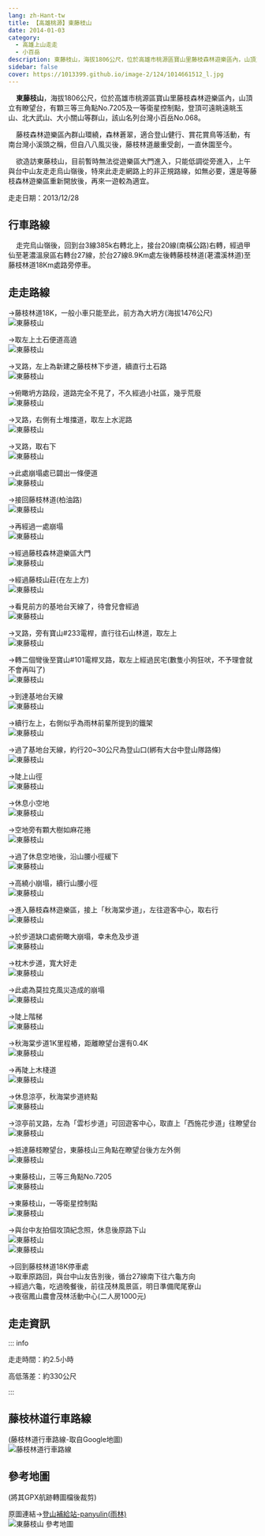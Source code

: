 ```yaml
---
lang: zh-Hant-tw
title: 【高雄桃源】東藤枝山
date: 2014-01-03
category: 
  - 高雄上山走走
  - 小百岳
description: 東藤枝山，海拔1806公尺，位於高雄市桃源區寶山里藤枝森林遊樂區內，山頂立有瞭望台，有顆三等三角點No.7205及一等衛星控制點，登頂可遠眺遠眺玉山、北大武山、大小關山等群山，該山名列台灣小百岳No.068。 藤枝森林遊樂區內群山環繞，森林蒼翠，適合登山健行、賞花賞鳥等活動，有南台灣小溪頭之稱，但自八八風災後，藤枝林道嚴重受創，一直休園至今。 欲造訪東藤枝山，目前暫時無法從遊樂區大門進入，只能低調從旁進入，上午與台中山友走走烏山嶺後，特來此走走網路上的非正規路線，如無必要，還是等藤枝森林遊樂區重新開放後，再來一遊較為適宜。
sidebar: false
cover: https://1013399.github.io/image-2/124/1014661512_l.jpg
---
```


    **東藤枝山**，海拔1806公尺，位於高雄市桃源區寶山里藤枝森林遊樂區內，山頂立有瞭望台，有顆三等三角點No.7205及一等衛星控制點，登頂可遠眺遠眺玉山、北大武山、大小關山等群山，該山名列台灣小百岳No.068。  

    藤枝森林遊樂區內群山環繞，森林蒼翠，適合登山健行、賞花賞鳥等活動，有南台灣小溪頭之稱，但自八八風災後，藤枝林道嚴重受創，一直休園至今。  

    欲造訪東藤枝山，目前暫時無法從遊樂區大門進入，只能低調從旁進入，上午與台中山友走走烏山嶺後，特來此走走網路上的非正規路線，如無必要，還是等藤枝森林遊樂區重新開放後，再來一遊較為適宜。

<!-- more -->

走走日期：2013/12/28

## 行車路線  
    走完烏山嶺後，回到台3線385k右轉北上，接台20線(南橫公路)右轉，經過甲仙至荖濃溫泉區右轉台27線，於台27線8.9Km處左後轉藤枝林道(荖濃溪林道)至藤枝林道18Km處路旁停車。

## 走走路線 
→藤枝林道18K，一般小車只能至此，前方為大坍方(海拔1476公尺)  
![東藤枝山](https://1013399.github.io/image-2/124/1014661325_l.jpg)

→取左上土石便道高遶  
![東藤枝山](https://1013399.github.io/image-2/124/1014661333_l.jpg)

→叉路，左上為新建之藤枝林下步道，續直行土石路  
![東藤枝山](https://1013399.github.io/image-2/124/1014661336_l.jpg)

→俯瞰坍方路段，道路完全不見了，不久經過小社區，幾乎荒廢  
![東藤枝山](https://1013399.github.io/image-2/124/1014661341_l.jpg)

→叉路，右側有土堆擋道，取左上水泥路  
![東藤枝山](https://1013399.github.io/image-2/124/1014661348_l.jpg)

→叉路，取右下  
![東藤枝山](https://1013399.github.io/image-2/124/1014661357_l.jpg)

→此處崩塌處已闢出一條便道  
![東藤枝山](https://1013399.github.io/image-2/124/1014661361_l.jpg)

→接回藤枝林道(柏油路)  
![東藤枝山](https://1013399.github.io/image-2/124/1014661367_l.jpg)

→再經過一處崩塌  
![東藤枝山](https://1013399.github.io/image-2/124/1014661376_l.jpg)

→經過藤枝森林遊樂區大門  
![東藤枝山](https://1013399.github.io/image-2/124/1014661379_l.jpg)

→經過藤枝山莊(在左上方)  
![東藤枝山](https://1013399.github.io/image-2/124/1014661388_l.jpg)

→看見前方的基地台天線了，待會兒會經過  
![東藤枝山](https://1013399.github.io/image-2/124/1014661395_l.jpg)

→叉路，旁有寶山#233電桿，直行往石山林道，取左上  
![東藤枝山](https://1013399.github.io/image-2/124/1014661399_l.jpg)

→轉二個彎後至寶山#101電桿叉路，取左上經過民宅(數隻小狗狂吠，不予理會就不會再叫了)  
![東藤枝山](https://1013399.github.io/image-2/124/1014661410_l.jpg)

→到達基地台天線  
![東藤枝山](https://1013399.github.io/image-2/124/1014661416_l.jpg)

→續行左上，右側似乎為雨林前輩所提到的鐵架  
![東藤枝山](https://1013399.github.io/image-2/124/1014661424_l.jpg)

→過了基地台天線，約行20~30公尺為登山口(綁有大台中登山隊路條)  
![東藤枝山](https://1013399.github.io/image-2/124/1014661430_l.jpg)

→陡上山徑  
![東藤枝山](https://1013399.github.io/image-2/124/1014661436_l.jpg)

→休息小空地  
![東藤枝山](https://1013399.github.io/image-2/124/1014661444_l.jpg)

→空地旁有顆大樹如麻花捲  
![東藤枝山](https://1013399.github.io/image-2/124/1014661451_l.jpg)

→過了休息空地後，沿山腰小徑緩下  
![東藤枝山](https://1013399.github.io/image-2/124/1014661455_l.jpg)

→高繞小崩塌，續行山腰小徑  
![東藤枝山](https://1013399.github.io/image-2/124/1014661460_l.jpg)

→進入藤枝森林遊樂區，接上「秋海棠步道」，左往遊客中心，取右行  
![東藤枝山](https://1013399.github.io/image-2/124/1014661467_l.jpg)

→於步道缺口處俯瞰大崩塌，幸未危及步道  
![東藤枝山](https://1013399.github.io/image-2/124/1014661469_l.jpg)

→枕木步道，寬大好走  
![東藤枝山](https://1013399.github.io/image-2/124/1014661471_l.jpg)

→此處為莫拉克風災造成的崩塌  
![東藤枝山](https://1013399.github.io/image-2/124/1014661476_l.jpg)

→陡上階梯  
![東藤枝山](https://1013399.github.io/image-2/124/1014661483_l.jpg)

→秋海棠步道1K里程樁，距離瞭望台還有0.4K  
![東藤枝山](https://1013399.github.io/image-2/124/1014661486_l.jpg)

→再陡上木棧道  
![東藤枝山](https://1013399.github.io/image-2/124/1014661492_l.jpg)

→休息涼亭，秋海棠步道終點  
![東藤枝山](https://1013399.github.io/image-2/124/1014661496_l.jpg)

→涼亭前叉路，左為「雲杉步道」可回遊客中心，取直上「西施花步道」往瞭望台  
![東藤枝山](https://1013399.github.io/image-2/124/1014661501_l.jpg)

→抵達藤枝瞭望台，東藤枝山三角點在瞭望台後方左外側  
![東藤枝山](https://1013399.github.io/image-2/124/1014661512_l.jpg)

→東藤枝山，三等三角點No.7205  
![東藤枝山](https://1013399.github.io/image-2/124/1014661514_l.jpg)

→東藤枝山，一等衛星控制點  
![東藤枝山](https://1013399.github.io/image-2/124/1014661521_l.jpg)

→與台中友拍個攻頂紀念照，休息後原路下山  
![東藤枝山](https://1013399.github.io/image-2/124/1014661528_l.jpg)  
![東藤枝山](https://1013399.github.io/image-2/124/1014661530_l.jpg)

→回到藤枝林道18K停車處  
→取車原路回，與台中山友告別後，循台27線南下往六龜方向  
→經過六龜，吃過晚餐後，前往茂林風景區，明日準備爬尾寮山  
→夜宿鳳山農會茂林活動中心(二人房1000元)

## 走走資訊

::: info

走走時間：約2.5小時

高低落差：約330公尺

:::

## 藤枝林道行車路線
(藤枝林道行車路線-取自Google地圖)  
![藤枝林道行車路線](https://1013399.github.io/image-2/124/1014661762_l.jpg)

## 參考地圖
(將其GPX航跡轉圖檔後裁剪)  

原圖連結→[登山補給站-panyulin(雨林)](http://www.keepon.com.tw/DiscussLoad.aspx?code=314B5CF9AEC3A19113F6CAA6F539A66238088DFC179CCF6A)  
![東藤枝山 參考地圖](https://1013399.github.io/image-2/124/1014661759_l.jpg)